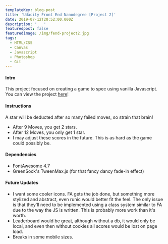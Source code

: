 ```yaml
---
templateKey: blog-post
title: 'Udacity Front End Nanodegree [Project 2]'
date: 2019-07-12T20:52:00.000Z
description: '   '
featuredpost: false
featuredimage: /img/fend-project2.jpg
tags:
  - HTML/CSS
  - Canvas
  - Javascript
  - Photoshop
  - Git
---
```

#### Intro
This project focused on creating a game to spec using vanilla Javascript. You can view the project [here](https://travisfranklin.github.io/FEND-Project2/)!  

#### Instructions
A star will be deducted after so many failed moves, so strain that brain!
- After 9 Moves, you get 2 stars.
- After 12 Moves, you only get 1 star.
- I may adjust these scores in the future. This is as hard as the game could possibly be.

#### Dependencies
- FontAwesome 4.7
- GreenSock's TweenMax.js (for that fancy dancy fade-in effect)

#### Future Updates
- I want some cooler icons. FA gets the job done, but something more stylized and abstract, even runic would better fit the feel. The only issue is that they'll need to be implemented using a class system similar to FA due to the way the JS is written. This is probably more work than it's worth.
- Leaderboard would be great, although without a db, it would only be local, and even then without cookies all scores would be lost on page load.
- Breaks in some mobile sizes.
